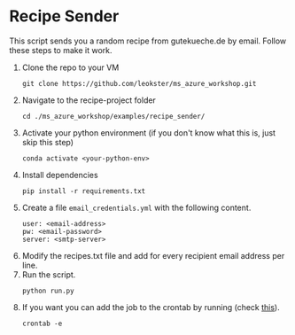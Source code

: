 # Recipe Sender

This script sends you a random recipe from gutekueche.de by email. 
Follow these steps to make it work. 

1. Clone the repo to your VM
    ```
   git clone https://github.com/leokster/ms_azure_workshop.git
    ```
1. Navigate to the recipe-project folder 
    ```
    cd ./ms_azure_workshop/examples/recipe_sender/
    ```
1. Activate your python environment (if you don't know what this is, just
skip this step)
    ```
   conda activate <your-python-env>
    ```
1. Install dependencies
    ```
    pip install -r requirements.txt
    ```
1. Create a file `email_credentials.yml` with the following content.
    ```
    user: <email-address>
    pw: <email-password>
    server: <smtp-server>
    ```
1. Modify the recipes.txt file and add for every recipient email address
per line.
1. Run the script.
    ```
   python run.py    
    ```
1. If you want you can add the job to the crontab by running (check [this](https://crontab.guru)).
    ```
    crontab -e
    ```
   